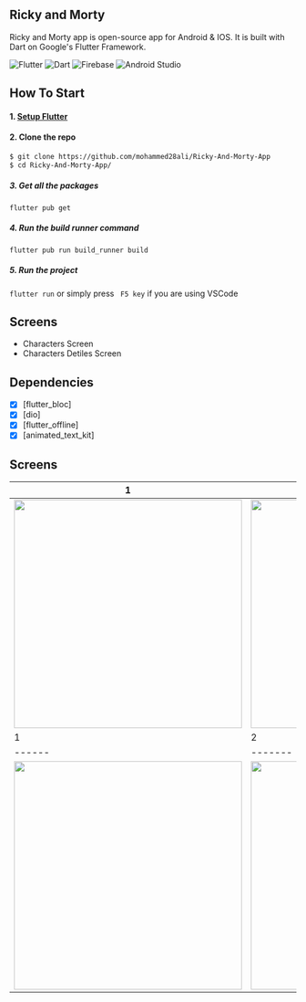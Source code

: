 ## Ricky and Morty<br>

Ricky and Morty app is open-source  app for Android & IOS. It is built with Dart on Google's Flutter Framework.

![Flutter](https://img.shields.io/badge/Flutter-%2302569B.svg?style=for-the-badge&logo=Flutter&logoColor=white)
![Dart](https://img.shields.io/badge/Dart-0175C2?style=for-the-badge&logo=dart&logoColor=white)
![Firebase](https://img.shields.io/badge/Firebase-039BE5?style=for-the-badge&logo=Firebase&logoColor=white)
![Android Studio](https://img.shields.io/badge/Android%20Studio-3DDC84.svg?style=for-the-badge&logo=android-studio&logoColor=white)



## How To Start
#### 1. [Setup Flutter](https://flutter.io/setup/)

#### 2. Clone the repo

```sh
$ git clone https://github.com/mohammed28ali/Ricky-And-Morty-App
$ cd Ricky-And-Morty-App/
```

##### 3. Get all the packages

`flutter pub get`

##### 4. Run the build runner command

`flutter pub run build_runner build `

##### 5. Run the project

`flutter run` or simply press ` F5 key` if you are using VSCode


## Screens
-   Characters Screen
-   Characters Detiles Screen
## Dependencies
- [x] [flutter_bloc]
- [x] [dio]
- [x] [flutter_offline]
- [x] [animated_text_kit]
## Screens
|1|2|
|------|-------|
|<img src="snapshot/one.png" width="400">|<img src="snapshot/two.png" width="400">|
|1|2|
|------|-------|
|<img src="snapshot/one.png" width="400">|<img src="snapshot/two.png" width="400">|











